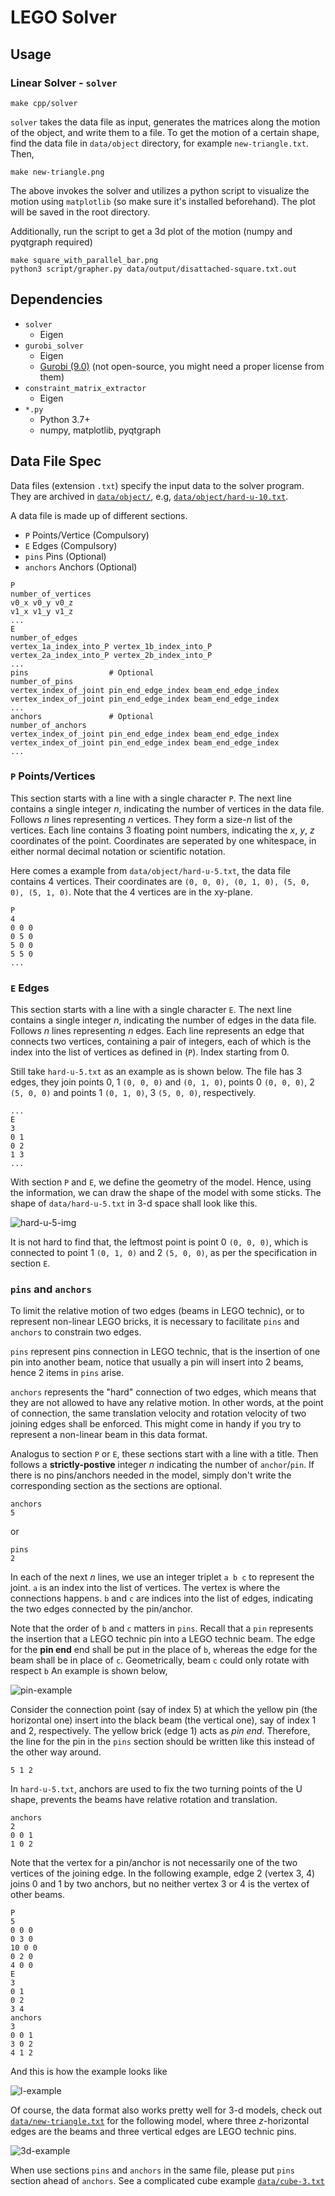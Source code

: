 LEGO Solver
============

Usage
-------
### Linear Solver - `solver`
```
make cpp/solver
```
`solver` takes the data file as input, generates the matrices along the motion of the object, and write them to a file. To get the motion of a certain shape, find the data file in `data/object` directory, for example `new-triangle.txt`. Then,
```
make new-triangle.png
```
The above invokes the solver and utilizes a python script to visualize the motion using `matplotlib` (so make sure it's installed beforehand). The plot will be saved in the root directory.

Additionally, run the script to get a 3d plot of the motion (numpy and pyqtgraph required)
```
make square_with_parallel_bar.png
python3 script/grapher.py data/output/disattached-square.txt.out
```

Dependencies
------------
- `solver`
  - Eigen
- `gurobi_solver`
  - Eigen
  - [Gurobi (9.0)](https://www.gurobi.com/) (not open-source, you might need a proper license from them)
- `constraint_matrix_extractor`
  - Eigen
- `*.py`
  - Python 3.7+
  - numpy, matplotlib, pyqtgraph

Data File Spec
-----------------------
Data files (extension `.txt`) specify the input data to the solver program. They are archived in [`data/object/`](./data/object), e.g, [`data/object/hard-u-10.txt`](./data/object/hard-u-10.txt).

A data file is made up of different sections.
- `P` Points/Vertice (Compulsory)
- `E` Edges (Compulsory)
- `pins` Pins (Optional)
- `anchors` Anchors (Optional)

```
P
number_of_vertices
v0_x v0_y v0_z
v1_x v1_y v1_z
...
E
number_of_edges
vertex_1a_index_into_P vertex_1b_index_into_P
vertex_2a_index_into_P vertex_2b_index_into_P
...
pins                  # Optional 
number_of_pins
vertex_index_of_joint pin_end_edge_index beam_end_edge_index
vertex_index_of_joint pin_end_edge_index beam_end_edge_index
...
anchors               # Optional
number_of_anchors
vertex_index_of_joint pin_end_edge_index beam_end_edge_index
vertex_index_of_joint pin_end_edge_index beam_end_edge_index
...
```

### `P` Points/Vertices

This section starts with a line with a single character `P`. 
The next line contains a single integer *n*, indicating the number of vertices in the data file. Follows *n* lines representing *n* vertices. They form a size-*n* list of the vertices.
Each line contains 3 floating point numbers, indicating the *x*, *y*, *z* coordinates of the point.
Coordinates are seperated by one whitespace, in either normal decimal notation or scientific notation. 

Here comes a example from `data/object/hard-u-5.txt`, the data file contains 4 vertices. Their coordinates are `(0, 0, 0), (0, 1, 0), (5, 0, 0), (5, 1, 0)`. Note that the 4 vertices are in the xy-plane.
```
P
4
0 0 0
0 5 0
5 0 0
5 5 0
...
```

### `E` Edges

This section starts with a line with a single character `E`. 
The next line contains a single integer *n*, indicating the number of edges in the data file. Follows *n* lines representing *n* edges.
Each line represents an edge that connects two vertices, containing a pair of integers, each of which is the index into the list of vertices as defined in (`P`). Index starting from 0. 

Still take `hard-u-5.txt` as an example as is shown below. The file has 3 edges, they join points 0, 1 `(0, 0, 0)` and `(0, 1, 0)`, points 0 `(0, 0, 0)`, 2 `(5, 0, 0)` and points 1 `(0, 1, 0)`, 3 `(5, 0, 0)`, respectively.
```
...
E
3
0 1
0 2
1 3
...
```

With section `P` and `E`, we define the geometry of the model. Hence, using the information, we can draw the shape of the model with some sticks. The shape of `data/hard-u-5.txt` in 3-d space shall look like this. 

![hard-u-5-img](./img/archive/hard-u-5.png)

It is not hard to find that, the leftmost point is point 0 `(0, 0, 0)`, which is connected to point 1 `(0, 1, 0)` and 2 `(5, 0, 0)`, as per the specification in section `E`.

### `pins` and `anchors`

To limit the relative motion of two edges (beams in LEGO technic), or to represent non-linear LEGO bricks, it is necessary to facilitate `pins` and `anchors` to constrain two edges.

`pins` represent pins connection in LEGO technic, that is the insertion of one pin into another beam, notice that usually a pin will insert into 2 beams, hence 2 items in `pins` arise.

`anchors` represents the "hard" connection of two edges, which means that they are not allowed to have any relative motion. In other words, at the point of connection, the same translation velocity and rotation velocity of two joining edges shall be enforced. This might come in handy if you try to represent a non-linear beam in this data format.

Analogus to section `P` or `E`, these sections start with a line with a title.
Then follows a **strictly-postive** integer *n* indicating the number of `anchor`/`pin`. If there is no pins/anchors needed in the model, simply don't write the corresponding section as the sections are optional.
```
anchors
5
```
or 
```
pins
2
```
In each of the next *n* lines, we use an integer triplet `a b c` to represent the joint. `a` is an index into the list of vertices. The vertex is where the connections happens. `b` and `c` are indices into the list of edges, indicating the two edges connected by the pin/anchor. 

Note that the order of `b` and `c` matters in `pins`. Recall that a `pin` represents the insertion that a LEGO technic pin into a LEGO technic beam. The edge for the  **pin end** end shall be put in the place of `b`, whereas the edge for the beam shall be in place of `c`. Geometrically, beam `c` could only rotate with respect `b` An example is shown below,

![pin-example](./img/pin-example.png)

Consider the connection point (say of index 5) at which the yellow pin (the horizontal one) insert into the black beam (the vertical one), say of index 1 and 2, respectively. The yellow brick (edge 1) acts as *pin end*. Therefore, the line for the pin in the `pins` section should be written like this instead of the other way around. 
```
5 1 2
```
In `hard-u-5.txt`, anchors are used to fix the two turning points of the U shape, prevents the beams have relative rotation and translation.
```
anchors
2
0 0 1
1 0 2
```

Note that the vertex for a pin/anchor is not necessarily one of the two vertices of the joining edge. In the following example, edge 2 (vertex 3, 4) joins 0 and 1 by two anchors, but no neither vertex 3 or 4 is the vertex of other beams.

```
P
5
0 0 0
0 3 0
10 0 0
0 2 0
4 0 0
E
3
0 1
0 2
3 4
anchors
3
0 0 1
3 0 2
4 1 2
```
And this is how the example looks like

![l-example](./img/archive/hard-l-2-4.png)

Of course, the data format also works pretty well for 3-d models, check out [`data/new-triangle.txt`](./data/new-triangle.txt) for the following model, where three *z*-horizontal edges are the beams and three vertical edges are LEGO technic pins.

![3d-example](./img/archive/new-triangle.png)

When use sections `pins` and `anchors` in the same file, please put `pins` section ahead of `anchors`. See a complicated cube example [`data/cube-3.txt`](./data/cube-3.txt)